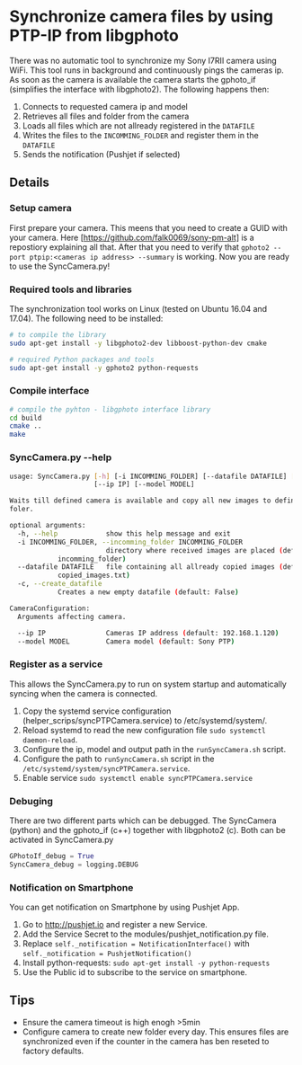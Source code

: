 # Synchronize camera files by using PTP-IP from libgphoto
There was no automatic tool to synchronize my Sony I7RII camera using WiFi. This tool runs in background and continuously pings the cameras ip. As soon as the camera is available the camera starts the gphoto_if (simplifies the interface with libgphoto2). The following happens then:
1. Connects to requested camera ip and model
2. Retrieves all files and folder from the camera
3. Loads all files which are not allready registered in the `DATAFILE`
4. Writes the files to the `INCOMMING_FOLDER` and register them in the `DATAFILE`
5. Sends the notification (Pushjet if selected)


## Details
### Setup camera
First prepare your camera. This meens that you need to create a GUID with your camera. Here [https://github.com/falk0069/sony-pm-alt] is a repostiory explaining all that.
After that you need to verify that `gphoto2 --port ptpip:<cameras ip address> --summary` is working.
Now you are ready to use the SyncCamera.py!


### Required tools and libraries
The synchronization tool works on Linux (tested on Ubuntu 16.04 and 17.04). The following need to be installed:
```bash
# to compile the library
sudo apt-get install -y libgphoto2-dev libboost-python-dev cmake

# required Python packages and tools
sudo apt-get install -y gphoto2 python-requests
```

### Compile interface
```bash 
# compile the pyhton - libgphoto interface library
cd build
cmake ..
make
```

### SyncCamera.py --help
```bash
usage: SyncCamera.py [-h] [-i INCOMMING_FOLDER] [--datafile DATAFILE] [-c]
                     [--ip IP] [--model MODEL]

Waits till defined camera is available and copy all new images to defined
foler.

optional arguments:
  -h, --help            show this help message and exit
  -i INCOMMING_FOLDER, --incomming_folder INCOMMING_FOLDER
                        directory where received images are placed (default:
			incomming_folder)
  --datafile DATAFILE   file containing all allready copied images (default:
			copied_images.txt)
  -c, --create_datafile
			Creates a new empty datafile (default: False)

CameraConfiguration:
  Arguments affecting camera.

  --ip IP               Cameras IP address (default: 192.168.1.120)
  --model MODEL         Camera model (default: Sony PTP)
```

### Register as a service
This allows the SyncCamera.py to run on system startup and automatically syncing when the camera is connected.
1. Copy the systemd service configuration (helper_scrips/syncPTPCamera.service) to /etc/systemd/system/.
2. Reload systemd to read the new configuration file `sudo systemctl daemon-reload`. 
3. Configure the ip, model and output path in the `runSyncCamera.sh` script.
4. Configure the path to `runSyncCamera.sh` script in the `/etc/systemd/system/syncPTPCamera.service`.
5. Enable service `sudo systemctl enable syncPTPCamera.service`


### Debuging
There are two different parts which can be debugged. The SyncCamera (python) and the gphoto_if (c++) together with libgphoto2 (c). Both can be activated in SyncCamera.py
```python
GPhotoIf_debug = True
SyncCamera_debug = logging.DEBUG
```

### Notification on Smartphone
You can get notification on Smartphone by using Pushjet App.
1. Go to http://pushjet.io and register a new Service.
2. Add the Service Secret to the modules/pushjet_notification.py file.
3. Replace `self._notification = NotificationInterface()` with `self._notification = PushjetNotification()`
4. Install python-requests: `sudo apt-get install -y python-requests`
5. Use the Public id to subscribe to the service on smartphone.


## Tips
* Ensure the camera timeout is high enogh >5min
* Configure camera to create new folder every day. This ensures files are synchronized even if the counter in  the camera has ben reseted to factory defaults.

